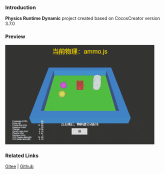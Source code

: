 ### Introduction
**Physics Runtime Dynamic** project created based on CocosCreator version 3.7.0

### Preview
![image](../../../gif/202203/2022030430.gif)

### Related Links
[Gitee](https://gitee.com/mirrors_cocos-creator/example-3d/blob/master/physics-3d/assets/cases/scenes) | [Github](https://github.com/cocos-creator/example-3d/blob/master/physics-3d/assets/cases/scenes)